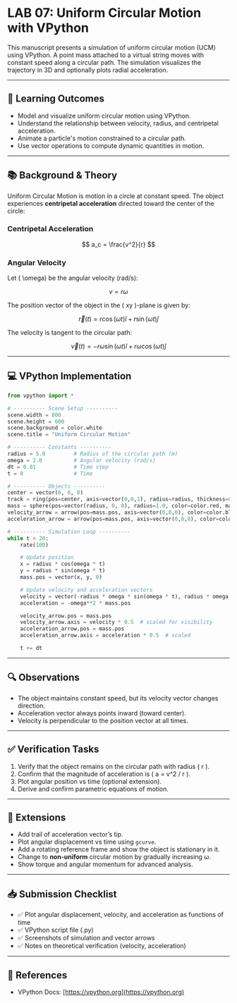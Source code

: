 # LAB 07: Uniform Circular Motion with VPython

This manuscript presents a simulation of uniform circular motion (UCM) using VPython. A point mass attached to a virtual string moves with constant speed along a circular path. The simulation visualizes the trajectory in 3D and optionally plots radial acceleration.

---

## 🎯 Learning Outcomes

- Model and visualize uniform circular motion using VPython.
- Understand the relationship between velocity, radius, and centripetal acceleration.
- Animate a particle's motion constrained to a circular path.
- Use vector operations to compute dynamic quantities in motion.

---

## 📚 Background & Theory

Uniform Circular Motion is motion in a circle at constant speed. The object experiences **centripetal acceleration** directed toward the center of the circle:

### Centripetal Acceleration

$$
a_c = \frac{v^2}{r}
$$

### Angular Velocity

Let \( \omega\) be the angular velocity (rad/s):

$$
v = r\omega
$$

The position vector of the object in the \( xy \)-plane is given by:

$$
\vec{r}(t) = r\cos(\omega t)\hat{i} + r\sin(\omega t)\hat{j}
$$

The velocity is tangent to the circular path:

$$
\vec{v}(t) = -r\omega\sin(\omega t)\hat{i} + r\omega\cos(\omega t)\hat{j}
$$

---

## 💻 VPython Implementation

```python
from vpython import *

# ---------- Scene Setup ----------
scene.width = 800
scene.height = 600
scene.background = color.white
scene.title = "Uniform Circular Motion"

# ---------- Constants ----------
radius = 5.0         # Radius of the circular path (m)
omega = 2.0          # Angular velocity (rad/s)
dt = 0.01            # Time step
t = 0                # Time

# ---------- Objects ----------
center = vector(0, 0, 0)
track = ring(pos=center, axis=vector(0,0,1), radius=radius, thickness=0.05, color=color.gray(0.7))
mass = sphere(pos=vector(radius, 0, 0), radius=1.0, color=color.red, make_trail=True)
velocity_arrow = arrow(pos=mass.pos, axis=vector(0,0,0), color=color.blue, shaftwidth=0.2)
acceleration_arrow = arrow(pos=mass.pos, axis=vector(0,0,0), color=color.green, shaftwidth=0.2)

# ---------- Simulation Loop ----------
while t < 20:
    rate(100)

    # Update position
    x = radius * cos(omega * t)
    y = radius * sin(omega * t)
    mass.pos = vector(x, y, 0)

    # Update velocity and acceleration vectors
    velocity = vector(-radius * omega * sin(omega * t), radius * omega * cos(omega * t), 0)
    acceleration = -omega**2 * mass.pos

    velocity_arrow.pos = mass.pos
    velocity_arrow.axis = velocity * 0.5  # scaled for visibility
    acceleration_arrow.pos = mass.pos
    acceleration_arrow.axis = acceleration * 0.5  # scaled

    t += dt
```

---

## 🔍 Observations

- The object maintains constant speed, but its velocity vector changes direction.
- Acceleration vector always points inward (toward center).
- Velocity is perpendicular to the position vector at all times.

---

## ✅ Verification Tasks

1. Verify that the object remains on the circular path with radius \( r \).
2. Confirm that the magnitude of acceleration is \( a = v^2 / r \).
3. Plot angular position vs time (optional extension).
4. Derive and confirm parametric equations of motion.

---

## 🧪 Extensions

- Add trail of acceleration vector’s tip.
- Plot angular displacement vs time using `gcurve`.
- Add a rotating reference frame and show the object is stationary in it.
- Change to **non-uniform** circular motion by gradually increasing ω.
- Show torque and angular momentum for advanced analysis.

---

## 📥 Submission Checklist

- ✅ Plot angular displacement, velocity, and acceleration as functions of time
- ✅ VPython script file (.py)
- ✅ Screenshots of simulation and vector arrows
- ✅ Notes on theoretical verification (velocity, acceleration)


---

## 🔗 References

- VPython Docs: [https://vpython.org](https://vpython.org)

